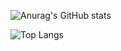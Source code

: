 ![Anurag's GitHub stats](https://github-readme-stats.vercel.app/api?username=JasperXzy&show_icons=true&theme=transparent)

![Top Langs](https://github-readme-stats.vercel.app/api/top-langs/?username=JasperXzy&size_weight=0.5&count_weight=0.5)
